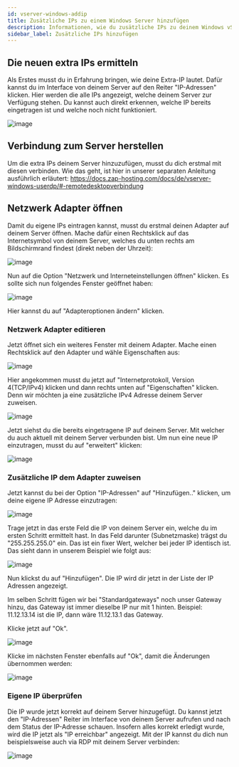 ```yaml
---
id: vserver-windows-addip
title: Zusätzliche IPs zu einem Windows Server hinzufügen
description: Informationen, wie du zusätzliche IPs zu deinem Windows vServer von ZAP-Hosting hinzufügen kannst - ZAP-Hosting.com Dokumentation
sidebar_label: Zusätzliche IPs hinzufügen
---
```


## Die neuen extra IPs ermitteln
Als Erstes musst du in Erfahrung bringen, wie deine Extra-IP lautet. Dafür kannst du im Interface von deinem Server auf den Reiter "IP-Adressen" klicken. Hier werden die alle IPs angezeigt, welche deinem Server zur Verfügung stehen. Du kannst auch direkt erkennen, welche IP bereits eingetragen ist und welche noch nicht funktioniert.

![image](https://user-images.githubusercontent.com/13604413/159172829-7297f0a3-4678-4690-a303-0a17dda275e6.png)

## Verbindung zum Server herstellen
Um die extra IPs deinem Server hinzuzufügen, musst du dich erstmal mit diesen verbinden. Wie das geht, ist hier in unserer separaten Anleitung ausführlich erläutert: https://docs.zap-hosting.com/docs/de/vserver-windows-userdp/#-remotedesktopverbindung

##  Netzwerk Adapter öffnen
Damit du eigene IPs eintragen kannst, musst du erstmal deinen Adapter auf deinem Server öffnen.
Mache dafür einen Rechtsklick auf das Internetsymbol von deinem Server, welches du unten rechts am Bildschirmrand findest (direkt neben der Uhrzeit):

![image](https://user-images.githubusercontent.com/13604413/159172836-9df0c9b3-cd37-43f0-8ec9-8c10f78ac623.png)

Nun auf die Option "Netzwerk und Interneteinstellungen öffnen" klicken.
Es sollte sich nun folgendes Fenster geöffnet haben:

![image](https://user-images.githubusercontent.com/13604413/159172840-0b856022-81b9-43dc-ac73-9b1823265e61.png)

Hier kannst du auf "Adapteroptionen ändern" klicken.

### Netzwerk Adapter editieren
Jetzt öffnet sich ein weiteres Fenster mit deinem Adapter.
Mache einen Rechtsklick auf den Adapter und wähle Eigenschaften aus:

![image](https://user-images.githubusercontent.com/13604413/159172842-e2c440a8-1e9f-4862-b6da-543f76dfc426.png)

Hier angekommen musst du jetzt auf "Internetprotokoll, Version 4(TCP/IPv4) klicken und dann rechts unten auf "Eigenschaften" klicken.
Denn wir möchten ja eine zusätzliche IPv4 Adresse deinem Server zuweisen.

![image](https://user-images.githubusercontent.com/13604413/159172847-c1619f77-3e8e-4ffb-8f19-2d6f60676459.png)

Jetzt siehst du die bereits eingetragene IP auf deinem Server. Mit welcher du auch aktuell mit deinem Server verbunden bist.
Um nun eine neue IP einzutragen, musst du auf "erweitert" klicken:

![image](https://user-images.githubusercontent.com/13604413/159172853-20154d14-695b-4ddb-87f3-3abf23bd8c82.png)

### Zusätzliche IP dem Adapter zuweisen
Jetzt kannst du bei der Option "IP-Adressen" auf "Hinzufügen.." klicken, um deine eigene IP Adresse einzutragen:

![image](https://user-images.githubusercontent.com/13604413/159172855-f47d3c23-6a7d-47d2-888e-61b39f3ef804.png)

Trage jetzt in das erste Feld die IP von deinem Server ein, welche du im ersten Schritt ermittelt hast.
In das Feld darunter (Subnetzmaske) trägst du "255.255.255.0" ein.
Das ist ein fixer Wert, welcher bei jeder IP identisch ist.
Das sieht dann in unserem Beispiel wie folgt aus:

![image](https://user-images.githubusercontent.com/13604413/159172857-85b4fe79-853f-4438-90ac-7abcbccdda05.png)

Nun klickst du auf "Hinzufügen". Die IP wird dir jetzt in der Liste der IP Adressen angezeigt.

Im selben Schritt fügen wir bei "Standardgateways" noch unser Gateway hinzu, das Gateway ist immer dieselbe IP nur mit 1 hinten.
Beispiel: 11.12.13.14 ist die IP, dann wäre 11.12.13.1 das Gateway.

Klicke jetzt auf "Ok".

![image](https://user-images.githubusercontent.com/13604413/159172859-3713b40f-cf8e-4cbb-b95d-d797e911770c.png)

Klicke im nächsten Fenster ebenfalls auf "Ok", damit die Änderungen übernommen werden:

![image](https://user-images.githubusercontent.com/13604413/159172866-0afd8b75-a90a-49bf-92f4-4447dbcdb697.png)

### Eigene IP überprüfen
Die IP wurde jetzt korrekt auf deinem Server hinzugefügt. Du kannst jetzt den "IP-Adressen" Reiter im Interface von deinem Server aufrufen und nach dem Status der IP-Adresse schauen. Insofern alles korrekt erledigt wurde, wird die IP jetzt als "IP erreichbar" angezeigt.
Mit der IP kannst du dich nun beispielsweise auch via RDP mit deinem Server verbinden:

![image](https://user-images.githubusercontent.com/13604413/159172869-04429e1f-96c5-4e68-9add-0c08e22ad714.png)
